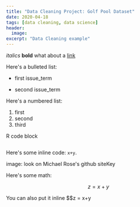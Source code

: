 ```yaml
---
title: "Data Cleaning Project: Golf Pool Dataset"
date: 2020-04-18
tags: [data cleaning, data science]
header:
  image:
excerpt: "Data Cleaning example"
---
```


*italics*
**bold**
what about a [link](https//...)

Here's a bulleted list:
* first issue_term
+ second issue_term

Here's a numbered list:
1. first
2. second
3. third


R code block

```r


```

Here's some inline code: `x+y`.

image: look on Michael Rose's github siteKey

Here's some math:

$$z=x+y$$

You can also put it inline $$z = x+y

